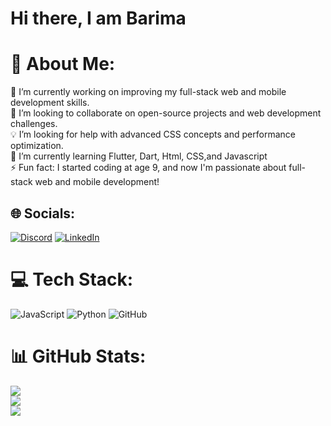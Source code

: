 # Hi there, I am Barima
# 💫 About Me:
🔭 I’m currently working on improving my full-stack web and mobile development skills.<br>🤝 I’m looking to collaborate on open-source projects and web development challenges.<br>💡 I’m looking for help with advanced CSS concepts and performance optimization.<br>🌱 I’m currently learning Flutter, Dart, Html, CSS,and Javascript<br>⚡ Fun fact: I started coding at age 9, and now I'm passionate about full-stack web and mobile development!<br>


## 🌐 Socials:
[![Discord](https://img.shields.io/badge/Discord-%237289DA.svg?logo=discord&logoColor=white)](https://discord.gg/bryanplayz_055) [![LinkedIn](https://img.shields.io/badge/LinkedIn-%230077B5.svg?logo=linkedin&logoColor=white)](https://www.linkedin.com/in/barima-agyemang-37b239336/) 

# 💻 Tech Stack:
![JavaScript](https://img.shields.io/badge/javascript-%23323330.svg?style=for-the-badge&logo=javascript&logoColor=%23F7DF1E) ![Python](https://img.shields.io/badge/python-3670A0?style=for-the-badge&logo=python&logoColor=ffdd54) ![GitHub](https://img.shields.io/badge/github-%23121011.svg?style=for-the-badge&logo=github&logoColor=white) 

# 📊 GitHub Stats:
![](https://github-readme-stats.vercel.app/api?username=Barima-Agyemang&theme=dracula&hide_border=true&include_all_commits=false&count_private=false)<br/>
![](https://github-readme-streak-stats.herokuapp.com/?user=Barima-Agyemang&theme=dracula&hide_border=true)<br/>
![](https://github-readme-stats.vercel.app/api/top-langs/?username=Bryan&theme=dracula&hide_border=true&include_all_commits=false&count_private=false&layout=compact)



